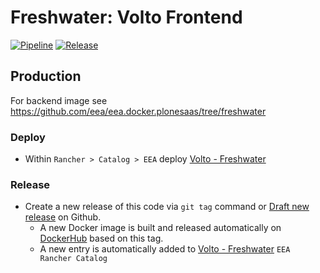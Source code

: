 # Freshwater: Volto Frontend

[![Pipeline](https://ci.eionet.europa.eu/buildStatus/icon?job=volto%2Ffreshwater-frontend%2Fmaster&subject=pipeline)](https://ci.eionet.europa.eu/view/Github/job/volto/job/freshwater-frontend/job/master/display/redirect)
[![Release](https://img.shields.io/github/v/release/eea/freshwater-frontend?sort=semver)](https://github.com/eea/freshwater-frontend/releases)

## Production

For backend image see https://github.com/eea/eea.docker.plonesaas/tree/freshwater

### Deploy

* Within `Rancher > Catalog > EEA` deploy [Volto - Freshwater](https://github.com/eea/eea.rancher.catalog/tree/master/templates/volto-freshwater)

### Release

* Create a new release of this code via `git tag` command or [Draft new release](https://github.com/eea/freshwater-frontend/releases/new) on Github.
    * A new Docker image is built and released automatically on [DockerHub](https://hub.docker.com/r/eeacms/freshwater-frontend) based on this tag.
    * A new entry is automatically added to [Volto - Freshwater](https://github.com/eea/eea.rancher.catalog/tree/master/templates/volto-freshwater) `EEA Rancher Catalog`
